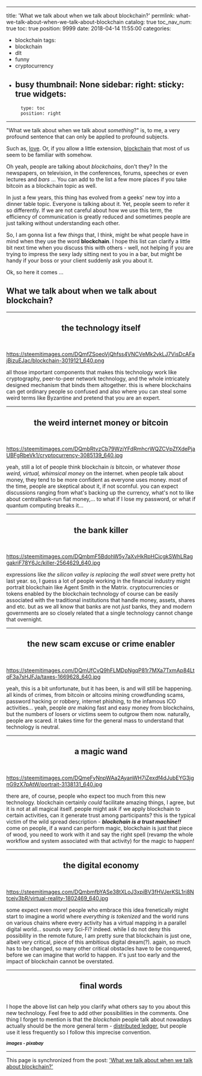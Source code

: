 
---
title: 'What we talk about when we talk about blockchain?'
permlink: what-we-talk-about-when-we-talk-about-blockchain
catalog: true
toc_nav_num: true
toc: true
position: 9999
date: 2018-04-14 11:55:00
categories:
- blockchain
tags:
- blockchain
- dlt
- funny
- cryptocurrency
- busy
thumbnail: None
sidebar:
    right:
        sticky: true
widgets:
    -
        type: toc
        position: right
---


"What we talk about when we talk about *something*?" is, to me, a very profound sentence that can only be applied to profound subjects.

Such as, [love](https://en.wikipedia.org/wiki/What_We_Talk_About_When_We_Talk_About_Love). Or, if you allow a little extension, [blockchain](https://en.wikipedia.org/wiki/Blockchain) that most of us seem to be familiar with somehow.

Oh yeah, people are talking about *blockchains*, don't they? In the newspapers, on television, in the conferences, forums, speeches or even lectures and *bars* ... You can add to the list a few more places if you take bitcoin as a blockchain topic as well.

In just a few years, this thing has evolved from a geeks' new toy into a dinner table topic. Everyone is talking about it. Yet, people seem to refer it so differently. If we are not careful about how we use this term, the efficiency of communication is greatly reduced and sometimes people are just talking without understanding each other.

So, I am gonna list a few *things* that, I think, might be what people have in mind when they use the word **blockchain**. I hope this list can clarify a little bit next time when you discuss this with others - well, not helping if you are trying to impress the sexy lady sitting next to you in a bar, but might be handy if your boss or your client suddenly ask you about it.

Ok, so here it comes ... 

## What we talk about when we talk about blockchain?
*****
## <center>the technology itself</center>
<br><div class=pull-right>https://steemitimages.com/DQmfZSoeoVjQhfss4VNCVeMk2vkLJ7VisDcAFajBizuEJac/blockchain-3019121_640.png</div>

all those important components that makes this technology work like cryptography, peer-to-peer network technology, and the whole intricately designed mechanism that binds them altogether.
this is where blockchains can get ordinary people so confused and also where you can steal some weird terms like Byzantine and pretend that you are an expert.

*****
## <center>the weird internet money or bitcoin</center>
<br><div class=pull-right>https://steemitimages.com/DQmbRtvzCb79WzjYFdRmhcrWQZCVpZfXdePjaUBFgRbeVk1/cryptocurrency-3085139_640.jpg</div>

yeah, still a lot of people think blockchain *is* bitcoin, or whatever *those weird, virtual, whimsical money* on the internet. when people talk about money, they tend to be more confident as everyone uses money. most of the time, people are skeptical about it, if not scornful. 
you can expect discussions ranging from what's backing up the currency, what's not to like about centralbank-run fiat money,... to what if I lose my password, or what if quantum computing breaks it...

*****
## <center>the bank killer</center>
<br><div class=pull-right>https://steemitimages.com/DQmbmF5BdohW5y7aXvHkRpHCicgkSWhLRaggakriF78Y6Jc/killer-2564629_640.jpg</div>

expressions like *the silicon valley is replacing the wall street* were pretty hot last year. so, I guess a lot of people working in the financial industry might portrait blockchain like Agent Smith in the Matrix. 
cryptocurrencies or tokens enabled by the blockchain technology of course can be easily associated with the traditional institutions that handle money, assets, shares and etc.
but as we all know that banks are not *just* banks, they and modern governments are so closely related that a single technology cannot change that overnight. 

*****
## <center>the new scam excuse or crime enabler</center>
<br><div class=pull-right>https://steemitimages.com/DQmUfCvQ9hFLMDpNgqP81r7MXa7TxmAp84LtqF3a7sHJFJa/taxes-1669628_640.jpg</div>

yeah, this is a bit unfortunate, but it has been, is and will still be happening. all kinds of crimes, from bitcoin or altcoins mining crowdfunding scams, password hacking or robbery, internet phishing, to the infamous ICO activities... yeah, people *are* making fast and easy money from blockchains, but the numbers of losers or victims seem to outgrow them now. naturally, people are scared. it takes time for the general mass to understand that technology is neutral.

*****
## <center>a magic wand</center>
<br><div class=pull-right>https://steemitimages.com/DQmeFyNnpWAa2AyanWH7iZexdf4dJubEYG3jgnG9zX7pAtW/portrait-3138131_640.jpg</div>

there are, of course, people who expect too much from this new technology. 
blockchain certainly *could* facilitate amazing things, I agree, but it is not at all magical itself. people might ask if we apply blockchain to certain activities, can it generate trust among participants? this is the typical victim of the wild spread description - ***blockchain is a trust machine!!***
come on people, if a wand can perform magic, blockchain is just that piece of wood, you need to work with it and say  the right spell (revamp the whole workflow and system associated with that activity) for the magic to happen! 

*****
## <center>the digital economy</center>
<br><div class=pull-right>https://steemitimages.com/DQmbmfbYASe38tXLoJ3xpiBV3fHVJerKSL1rj8Ntcejv3bR/virtual-reality-1802469_640.jpg</div>

some expect even more! people who embrace this idea frenetically might start to imagine a world where *everything is tokenized* and the world runs on various chains where every activity has a virtual mapping in a parallel digital world... 
sounds very Sci-Fi? indeed. while I do not deny this possibility in the remote future, I am pretty sure that blockchain is just one, albeit very critical, piece of this ambitious digital dream(?).
again, so much has to be changed, so many other critical obstacles have to be conquered, before we can imagine that world to happen. it's just too early and the impact of blockchain cannot be overstated. 

*****
## <center>final words</center>

<br>I hope the above list can help you clarify what others say to you about this new technology. Feel free to add other possibilities in the comments. One thing I forget to mention is that the *blockchain* people talk about nowadays actually should be the more general term - [distributed ledger](https://en.wikipedia.org/wiki/Distributed_ledger), but people use it less frequently so I follow this imprecise convention.

<sub>***images - pixabay***</sub>


- - -

This page is synchronized from the post: ['What we talk about when we talk about blockchain?'](https://steemit.com/@deanliu/what-we-talk-about-when-we-talk-about-blockchain)
